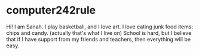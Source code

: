 # computer242rule
Hi! I am Sanah.
I play basketball, and I love art.
I love eating junk food items: chips and candy. (actually that's what I live on)
School is hard, but I believe that if I have support from my friends and teachers, then everything will be easy.

